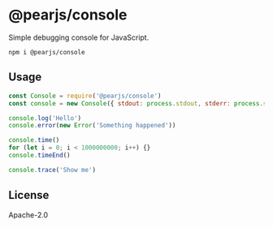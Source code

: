 # @pearjs/console

Simple debugging console for JavaScript.

```
npm i @pearjs/console
```

## Usage

```javascript
const Console = require('@pearjs/console')
const console = new Console({ stdout: process.stdout, stderr: process.stderr })

console.log('Hello')
console.error(new Error('Something happened'))

console.time()
for (let i = 0; i < 1000000000; i++) {}
console.timeEnd()

console.trace('Show me')
```

## License

Apache-2.0
